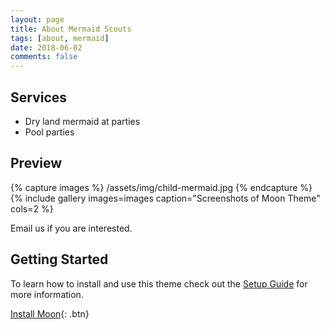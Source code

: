 ```yaml
---
layout: page
title: About Mermaid Scouts
tags: [about, mermaid]
date: 2018-06-02
comments: false
---
```

    
## Services
* Dry land mermaid at parties
* Pool parties

## Preview

{% capture images %}
    /assets/img/child-mermaid.jpg
{% endcapture %}
{% include gallery images=images caption="Screenshots of Moon Theme" cols=2 %}

Email us if you are interested.

## Getting Started

To learn how to install and use this theme check out the [Setup Guide](http://taylantatli.me/Moon/moon-theme/) for more information.
      
[Install Moon](https://github.com/TaylanTatli/Moon){: .btn}
